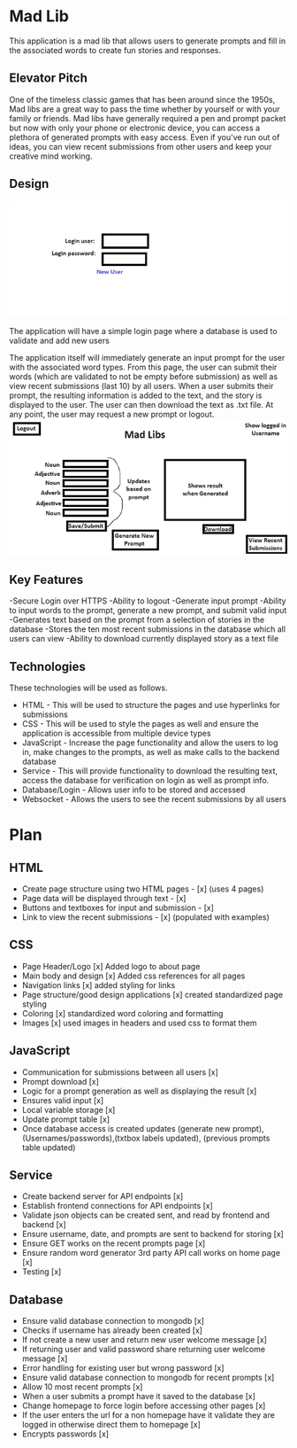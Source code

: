 
# Mad Lib
This application is a mad lib that allows users to generate prompts and fill in the associated words to create fun stories and responses.

## Elevator Pitch
One of the timeless classic games that has been around since the 1950s, Mad libs are a great way to pass the time whether by yourself or with your family or friends. Mad libs have generally required a pen and prompt packet but now with only your phone or electronic device, you can access a plethora of generated prompts with easy access. Even if you've run out of ideas, you can view recent submissions from other users and keep your creative mind working.

## Design
![Picture of login information](https://github.com/jtalented/startup/blob/main/login%20picture.png)

The application will have a simple login page where a database is used to validate and add new users

The application itself will immediately generate an input prompt for the user with the associated word types. From this page, the user can submit their words (which are validated to not be empty before submission) as well as view recent submissions (last 10) by all users. When a user submits their prompt, the resulting information is added to the text, and the story is displayed to the user. The user can then download the text as .txt file. At any point, the user may request a new prompt or logout.
![The draft image for the main page of the mad lib application](https://github.com/jtalented/startup/blob/main/main%20page.png)

## Key Features
-Secure Login over HTTPS
-Ability to logout
-Generate input prompt
-Ability to input words to the prompt, generate a new prompt, and submit valid input
-Generates text based on the prompt from a selection of stories in the database
-Stores the ten most recent submissions in the database which all users can view
-Ability to download currently displayed story as a text file

## Technologies
These technologies will be used as follows.
- HTML - This will be used to structure the pages and use hyperlinks for submissions
- CSS - This will be used to style the pages as well and ensure the application is accessible from multiple device types
- JavaScript - Increase the page functionality and allow the users to log in, make changes to the prompts, as well as make calls to the backend database
- Service - This will provide functionality to download the resulting text, access the database for verification on login as well as prompt info.
- Database/Login - Allows user info to be stored and accessed
- Websocket - Allows the users to see the recent submissions by all users

# Plan

  ## HTML
  - Create page structure using two HTML pages - [x] (uses 4 pages)
  - Page data will be displayed through text - [x]
  - Buttons and textboxes for input and submission - [x]
  - Link to view the recent submissions - [x] (populated with examples)

  ## CSS
  - Page Header/Logo [x] Added logo to about page
  - Main body and design [x] Added css references for all pages
  - Navigation links [x] added styling for links
  - Page structure/good design applications [x] created standardized page styling
  - Coloring [x] standardized word coloring and formatting
  - Images [x] used images in headers and used css to format them

  ## JavaScript
  - Communication for submissions between all users [x]
  - Prompt download [x]
  - Logic for a prompt generation as well as displaying the result [x]
  - Ensures valid input [x]
  - Local variable storage [x]
  - Update prompt table [x]
  - Once database access is created updates (generate new prompt), (Usernames/passwords),(txtbox labels updated), (previous prompts table updated)
 
  ## Service
  - Create backend server for API endpoints [x]
  - Establish frontend connections for API endpoints [x]
  - Validate json objects can be created sent, and read by frontend and backend [x]
  - Ensure username, date, and prompts are sent to backend for storing [x]
  - Ensure GET works on the recent prompts page [x]
  - Ensure random word generator 3rd party API call works on home page [x]
  - Testing [x]

  ## Database
  - Ensure valid database connection to mongodb [x]
  - Checks if username has already been created [x]
  - If not create a new user and return new user welcome message [x]
  - If returning user and valid password share returning user welcome message [x]
  - Error handling for existing user but wrong password [x]
  - Ensure valid database connection to mongodb for recent prompts [x]
  - Allow 10 most recent prompts [x]
  - When a user submits a prompt have it saved to the database [x]
  - Change homepage to force login before accessing other pages [x]
  - If the user enters the url for a non homepage have it validate they are logged in otherwise direct them to homepage [x]
  - Encrypts passwords [x]

